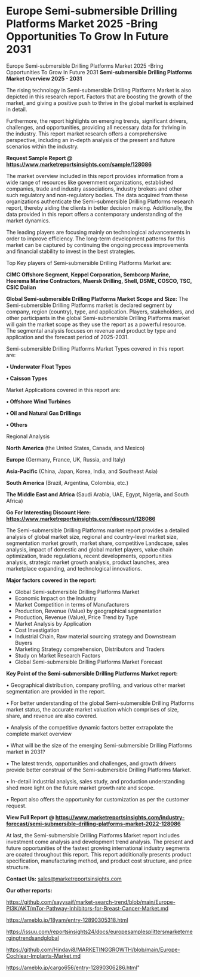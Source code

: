 # Europe Semi-submersible Drilling Platforms Market 2025 -Bring Opportunities To Grow In Future 2031
Europe Semi-submersible Drilling Platforms Market 2025 -Bring Opportunities To Grow In Future 2031
<Strong> Semi-submersible Drilling Platforms Market Overview 2025 - 2031</strong>

The rising technology in Semi-submersible Drilling Platforms Market is also depicted in this research report. Factors that are boosting the growth of the market, and giving a positive push to thrive in the global market is explained in detail.

Furthermore, the report highlights on emerging trends, significant drivers, challenges, and opportunities, providing all necessary data for thriving in the industry. This report market research offers a comprehensive perspective, including an in-depth analysis of the present and future scenarios within the industry.

<strong>Request Sample Report @ <a href=https://www.marketreportsinsights.com/sample/128086>https://www.marketreportsinsights.com/sample/128086</a></strong>

The market overview included in this report provides information from a wide range of resources like government organizations, established companies, trade and industry associations, industry brokers and other such regulatory and non-regulatory bodies. The data acquired from these organizations authenticate the Semi-submersible Drilling Platforms research report, thereby aiding the clients in better decision making. Additionally, the data provided in this report offers a contemporary understanding of the market dynamics.

The leading players are focusing mainly on technological advancements in order to improve efficiency. The long-term development patterns for this market can be captured by continuing the ongoing process improvements and financial stability to invest in the best strategies.

Top Key players of Semi-submersible Drilling Platforms Market are:

<strong>CIMC Offshore Segment, Keppel Corporation, Sembcorp Marine, Heerema Marine Contractors, Maersk Drilling, Shell, DSME, COSCO, TSC, CSIC Dalian</strong>

<strong><b>Global Semi-submersible Drilling Platforms Market Scope and Size:</b></strong>
The Semi-submersible Drilling Platforms market is declared segment by company, region (country), type, and application. Players, stakeholders, and other participants in the global Semi-submersible Drilling Platforms market will gain the market scope as they use the report as a powerful resource. The segmental analysis focuses on revenue and product by type and application and the forecast period of 2025-2031.

Semi-submersible Drilling Platforms Market Types covered in this report are:

<strong>• Underwater Float Types

• Caisson Types</strong>

Market Applications covered in this report are:

<strong>• Offshore Wind Turbines

• Oil and Natural Gas Drillings

• Others</strong> 

Regional Analysis

<strong>North America</strong> (the United States, Canada, and Mexico)

<strong>Europe</strong> (Germany, France, UK, Russia, and Italy)

<strong>Asia-Pacific</strong> (China, Japan, Korea, India, and Southeast Asia)

<strong>South America</strong> (Brazil, Argentina, Colombia, etc.)

<strong>The Middle East and Africa</strong> (Saudi Arabia, UAE, Egypt, Nigeria, and South Africa)

<strong>Go For Interesting Discount Here: <a href=https://www.marketreportsinsights.com/discount/128086>https://www.marketreportsinsights.com/discount/128086</a></strong>

The Semi-submersible Drilling Platforms market report provides a detailed analysis of global market size, regional and country-level market size, segmentation market growth, market share, competitive Landscape, sales analysis, impact of domestic and global market players, value chain optimization, trade regulations, recent developments, opportunities analysis, strategic market growth analysis, product launches, area marketplace expanding, and technological innovations.

<strong><b>Major factors covered in the report:</b></strong>
<ul>
  <li>Global Semi-submersible Drilling Platforms Market </li>
  <li>Economic Impact on the Industry</li>
  <li>Market Competition in terms of Manufacturers</li>
  <li>Production, Revenue (Value) by geographical segmentation</li>
  <li>Production, Revenue (Value), Price Trend by Type</li>
  <li>Market Analysis by Application</li>
  <li>Cost Investigation</li>
  <li>Industrial Chain, Raw material sourcing strategy and Downstream Buyers</li>
  <li>Marketing Strategy comprehension, Distributors and Traders</li>
  <li>Study on Market Research Factors</li>
  <li>Global Semi-submersible Drilling Platforms Market Forecast</li>
</ul>

<strong><b>Key Point of the Semi-submersible Drilling Platforms Market report:</b></strong>

• Geographical distribution, company profiling, and various other market segmentation are provided in the report.

• For better understanding of the global Semi-submersible Drilling Platforms market status, the accurate market valuation which comprises of size, share, and revenue are also covered.

• Analysis of the competitive dynamic factors better extrapolate the complete market overview

• What will be the size of the emerging Semi-submersible Drilling Platforms market in 2031?

• The latest trends, opportunities and challenges, and growth drivers provide better construal of the Semi-submersible Drilling Platforms Market.

• In-detail industrial analysis, sales study, and production understanding shed more light on the future market growth rate and scope.

• Report also offers the opportunity for customization as per the customer request.

<strong><b>View Full Report @ <a href=https://www.marketreportsinsights.com/industry-forecast/semi-submersible-drilling-platforms-market-2022-128086>https://www.marketreportsinsights.com/industry-forecast/semi-submersible-drilling-platforms-market-2022-128086</a></b></strong>


At last, the Semi-submersible Drilling Platforms Market report includes investment come analysis and development trend analysis. The present and future opportunities of the fastest growing international industry segments are coated throughout this report. This report additionally presents product specification, manufacturing method, and product cost structure, and price structure.

<strong>Contact Us:</strong>
sales@marketreportsinsights.com

<strong>Our other reports:</strong>

<a href=https://github.com/sayysaif/market-search-trend/blob/main/Europe-PI3K/AKT/mTor-Pathway-Inhibitors-for-Breast-Cancer-Market.md>https://github.com/sayysaif/market-search-trend/blob/main/Europe-PI3K/AKT/mTor-Pathway-Inhibitors-for-Breast-Cancer-Market.md</a>

<a href=https://ameblo.jp/18yam/entry-12890305318.html>https://ameblo.jp/18yam/entry-12890305318.html</a>

<a href=https://issuu.com/reportsinsights24/docs/europesamplesplittersmarketemergingtrendsandglobal>https://issuu.com/reportsinsights24/docs/europesamplesplittersmarketemergingtrendsandglobal</a>

<a href=https://github.com/Hindavi8/MARKETINGGROWTH/blob/main/Europe-Cochlear-Implants-Market.md>https://github.com/Hindavi8/MARKETINGGROWTH/blob/main/Europe-Cochlear-Implants-Market.md</a>

<a href=https://ameblo.jp/cargo656/entry-12890306286.html>https://ameblo.jp/cargo656/entry-12890306286.html</a>"
